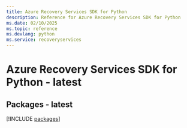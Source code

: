```yaml
---
title: Azure Recovery Services SDK for Python
description: Reference for Azure Recovery Services SDK for Python
ms.date: 02/10/2025
ms.topic: reference
ms.devlang: python
ms.service: recoveryservices
---
```

# Azure Recovery Services SDK for Python - latest
## Packages - latest
[!INCLUDE [packages](recovery-services-index.md)]